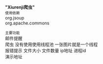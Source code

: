 **"Xiurenji爬虫"**<br>
`使用依赖  `<br>
 org.jsoup<br>
 org.apache.commons
 
`主要功能` <br>
  邮件提醒 <br>
  爬虫 没有使用使用线程池  一张图片就是一个线程<br>
  报错提示 文件大小 文件数量 ip地址 进程id <br>
  演示地址
 


